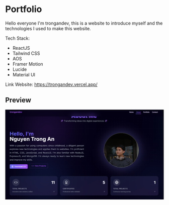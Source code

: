 # Portfolio

Hello everyone
I'm trongandev, this is a website to introduce myself and the technologies I used to make this website.

Tech Stack:

-   ReactJS
-   Tailwind CSS
-   AOS
-   Framer Motion
-   Lucide
-   Material UI

Link Website:
https://trongandev.vercel.app/

## Preview

![Portfolio Preview](https://github.com/trongandev/portfolio/blob/main/public/banner.png?raw=true)
